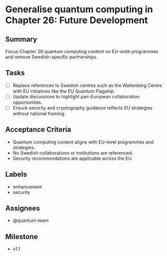 # Generalise quantum computing in Chapter 26: Future Development

## Summary
Focus Chapter 26 quantum computing content on EU-wide programmes and remove Swedish-specific partnerships.

## Tasks
- [ ] Replace references to Swedish centres such as the Wallenberg Centre with EU initiatives like the EU Quantum Flagship.
- [ ] Update discussions to highlight pan-European collaboration opportunities.
- [ ] Ensure security and cryptography guidance reflects EU strategies without national framing.

## Acceptance Criteria
- Quantum computing content aligns with EU-level programmes and strategies.
- No Swedish collaborations or institutions are referenced.
- Security recommendations are applicable across the EU.

## Labels
- enhancement
- security

## Assignees
- @quantum-team

## Milestone
- v1.1
